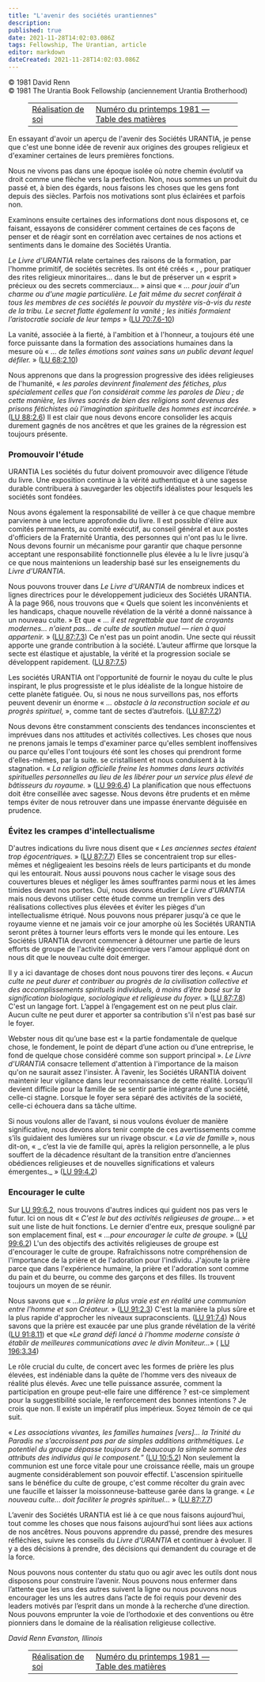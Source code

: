 ```yaml
---
title: "L'avenir des sociétés urantiennes"
description: 
published: true
date: 2021-11-28T14:02:03.086Z
tags: Fellowship, The Urantian, article
editor: markdown
dateCreated: 2021-11-28T14:02:03.086Z
---
```


<p class="v-card v-sheet theme--light grey lighten-3 px-2">© 1981 David Renn<br>© 1981 The Urantia Book Fellowship (anciennement Urantia Brotherhood)</p>
<figure class="table chapter-navigator">
  <table>
    <tbody>
      <tr>
        <td>
        <a href="/fr/article/Henry_Begemann/Self_realization">
          <span class="mdi mdi-arrow-left-drop-circle"></span><span class="pl-2">Réalisation de soi</span>
        </a>
        </td>
        <td>
        <a href="/fr/index/articles_the_urantian#numéro-du-printemps-1981">
          <span class="mdi mdi-book-open-variant"></span><span class="pl-2">Numéro du printemps 1981 — Table des matières</span>
        </a>
        </td>
        <td>
        </td>
      </tr>
    </tbody>
  </table>
</figure>



En essayant d'avoir un aperçu de l'avenir des Sociétés URANTIA, je pense que c'est une bonne idée de revenir aux origines des groupes religieux et d'examiner certaines de leurs premières fonctions.

Nous ne vivons pas dans une époque isolée où notre chemin évolutif va droit comme une flèche vers la perfection. Non, nous sommes un produit du passé et, à bien des égards, nous faisons les choses que les gens font depuis des siècles. Parfois nos motivations sont plus éclairées et parfois non.

Examinons ensuite certaines des informations dont nous disposons et, ce faisant, essayons de considérer comment certaines de ces façons de penser et de réagir sont en corrélation avec certaines de nos actions et sentiments dans le domaine des Sociétés Urantia.

_Le Livre d'URANTIA_ relate certaines des raisons de la formation, par l'homme primitif, de sociétés secrètes. Ils ont été créés « , , pour pratiquer des rites religieux minoritaires... dans le but de préserver un « esprit » précieux ou des secrets commerciaux... » ainsi que « _... pour jouir d'un charme ou d'une magie particulière. Le fait même du secret conférait à tous les membres de ces sociétés le pouvoir du mystère vis-à-vis du reste de la tribu. Le secret flatte également la vanité ; les initiés formaient l’aristocratie sociale de leur temps_ » ([LU 70:7.6-10](/fr/The_Urantia_Book/70#p7_6))

La vanité, associée à la fierté, à l'ambition et à l'honneur, a toujours été une force puissante dans la formation des associations humaines dans la mesure où « _... de telles émotions sont vaines sans un public devant lequel défiler._ » ([LU 68:2.10](/fr/The_Urantia_Book/68#p2_10))

Nous apprenons que dans la progression progressive des idées religieuses de l'humanité, « _les paroles devinrent finalement des fétiches, plus spécialement celles que l’on considérait comme les paroles de Dieu ; de cette manière, les livres sacrés de bien des religions sont devenus des prisons fétichistes où l’imagination spirituelle des hommes est incarcérée._ » ([LU 88:2.6](/fr/The_Urantia_Book/88#p2_6)) Il est clair que nous devons encore consolider les acquis durement gagnés de nos ancêtres et que les graines de la régression est toujours présente.

### Promouvoir l'étude

URANTIA Les sociétés du futur doivent promouvoir avec diligence l’étude du livre. Une exposition continue à la vérité authentique et à une sagesse durable contribuera à sauvegarder les objectifs idéalistes pour lesquels les sociétés sont fondées.

Nous avons également la responsabilité de veiller à ce que chaque membre parvienne à une lecture approfondie du livre. Il est possible d'élire aux comités permanents, au comité exécutif, au conseil général et aux postes d'officiers de la Fraternité Urantia, des personnes qui n'ont pas lu le livre. Nous devons fournir un mécanisme pour garantir que chaque personne acceptant une responsabilité fonctionnelle plus élevée a lu le livre jusqu'à ce que nous maintenions un leadership basé sur les enseignements du _Livre d'URANTIA_.

Nous pouvons trouver dans _Le Livre d'URANTIA_ de nombreux indices et lignes directrices pour le développement judicieux des Sociétés URANTIA. À la page 966, nous trouvons que « Quels que soient les inconvénients et les handicaps, chaque nouvelle révélation de la vérité a donné naissance à un nouveau culte. » Et que « _... il est regrettable que tant de croyants modernes... n'aient pas... de culte de soutien mutuel — rien à quoi appartenir._ » ([LU 87:7.3](/fr/The_Urantia_Book/87#p7_3)) Ce n'est pas un point anodin. Une secte qui réussit apporte une grande contribution à la société. L’auteur affirme que lorsque la secte est élastique et ajustable, la vérité et la progression sociale se développent rapidement. ([LU 87:7.5](/fr/The_Urantia_Book/87#p7_5))

Les sociétés URANTIA ont l'opportunité de fournir le noyau du culte le plus inspirant, le plus progressiste et le plus idéaliste de la longue histoire de cette planète fatiguée. Ou, si nous ne nous surveillons pas, nos efforts peuvent devenir un énorme « _... obstacle à la reconstruction sociale et au progrès spirituel,_ », comme tant de sectes d’autrefois. ([LU 87:7.2](/fr/The_Urantia_Book/87#p7_2))

Nous devons être constamment conscients des tendances inconscientes et imprévues dans nos attitudes et activités collectives. Les choses que nous ne prenons jamais le temps d'examiner parce qu'elles semblent inoffensives ou parce qu'elles l'ont toujours été sont les choses qui prendront forme d'elles-mêmes, par la suite. se cristallisent et nous conduisent à la stagnation. « _La religion officielle freine les hommes dans leurs activités spirituelles personnelles au lieu de les libérer pour un service plus élevé de bâtisseurs du royaume._ » ([LU 99:6.4](/fr/The_Urantia_Book/99#p6_4)) La planification que nous effectuons doit être conseillée avec sagesse. Nous devons être prudents et en même temps éviter de nous retrouver dans une impasse énervante déguisée en prudence.

### Évitez les crampes d'intellectualisme

D'autres indications du livre nous disent que « _Les anciennes sectes étaient trop égocentriques._ » ([LU 87:7.7](/fr/The_Urantia_Book/87#p7_7)) Elles se concentraient trop sur elles-mêmes et négligeaient les besoins réels de leurs participants et du monde qui les entourait. Nous aussi pouvons nous cacher le visage sous des couvertures bleues et négliger les âmes souffrantes parmi nous et les âmes timides devant nos portes. Oui, nous devons étudier _Le Livre d'URANTIA_ mais nous devons utiliser cette étude comme un tremplin vers des réalisations collectives plus élevées et éviter les pièges d'un intellectualisme étriqué. Nous pouvons nous préparer jusqu'à ce que le royaume vienne et ne jamais voir ce jour amorphe où les Sociétés URANTIA seront prêtes à tourner leurs efforts vers le monde qui les entoure. Les Sociétés URANTIA devront commencer à détourner une partie de leurs efforts de groupe de l'activité égocentrique vers l'amour appliqué dont on nous dit que le nouveau culte doit émerger.

Il y a ici davantage de choses dont nous pouvons tirer des leçons. « _Aucun culte ne peut durer et contribuer au progrès de la civilisation collective et des accomplissements spirituels individuels, à moins d’être basé sur la signification biologique, sociologique et religieuse du foyer._ » ([LU 87:7.8](/fr/The_Urantia_Book/87#p7_8)) C'est un langage fort. L’appel à l’engagement est on ne peut plus clair. Aucun culte ne peut durer et apporter sa contribution s'il n'est pas basé sur le foyer.

Webster nous dit qu’une base est « la partie fondamentale de quelque chose, le fondement, le point de départ d’une action ou d’une entreprise, le fond de quelque chose considéré comme son support principal ». _Le Livre d'URANTIA_ consacre tellement d'attention à l'importance de la maison qu'on ne saurait assez l'insister. À l’avenir, les Sociétés URANTIA doivent maintenir leur vigilance dans leur reconnaissance de cette réalité. Lorsqu’il devient difficile pour la famille de se sentir partie intégrante d’une société, celle-ci stagne. Lorsque le foyer sera séparé des activités de la société, celle-ci échouera dans sa tâche ultime.

Si nous voulons aller de l’avant, si nous voulons évoluer de manière significative, nous devons alors tenir compte de ces avertissements comme s’ils guidaient des lumières sur un rivage obscur. « _La vie de famille_ », nous dit-on, « _ c’est la vie de famille qui, après la religion personnelle, a le plus souffert de la décadence résultant de la transition entre d’anciennes obédiences religieuses et de nouvelles significations et valeurs émergentes._ » ([LU 99:4.2](/fr/The_Urantia_Book/99#p4_2))

### Encourager le culte

Sur [LU 99:6.2](/fr/The_Urantia_Book/99#p6_2), nous trouvons d'autres indices qui guident nos pas vers le futur. Ici on nous dit « _C'est le but des activités religieuses de groupe..._ » et suit une liste de huit fonctions. Le dernier d'entre eux, presque souligné par son emplacement final, est « _...pour encourager le culte de groupe._ » ([LU 99:6.2](/fr/The_Urantia_Book/99#p6_2)) L'un des objectifs des activités religieuses de groupe est d'encourager le culte de groupe. Rafraîchissons notre compréhension de l'importance de la prière et de l'adoration pour l'individu. J'ajoute la prière parce que dans l'expérience humaine, la prière et l'adoration sont comme du pain et du beurre, ou comme des garçons et des filles. Ils trouvent toujours un moyen de se réunir.

Nous savons que « _...la prière la plus vraie est en réalité une communion entre l'homme et son Créateur._ » ([LU 91:2.3](/fr/The_Urantia_Book/91#p2_3)) C'est la manière la plus sûre et la plus rapide d'approcher les niveaux supraconscients. ([LU 91:7.4](/fr/The_Urantia_Book/91#p7_4)) Nous savons que la prière est exaucée par une plus grande révélation de la vérité ([LU 91:8.11](/fr/The_Urantia_Book/91#p8_11)) et que «_Le grand défi lancé à l’homme moderne consiste à établir de meilleures communications avec le divin Moniteur..._» ( [LU 196:3.34](/fr/The_Urantia_Book/196#p3_34))

Le rôle crucial du culte, de concert avec les formes de prière les plus élevées, est indéniable dans la quête de l'homme vers des niveaux de réalité plus élevés. Avec une telle puissance assurée, comment la participation en groupe peut-elle faire une différence ? est-ce simplement pour la suggestibilité sociale, le renforcement des bonnes intentions ? Je crois que non. Il existe un impératif plus impérieux. Soyez témoin de ce qui suit.

« _Les associations vivantes, les familles humaines [vers]… la Trinité du Paradis ne s’accroissent pas par de simples additions arithmétiques. Le potentiel du groupe dépasse toujours de beaucoup la simple somme des attributs des individus qui le composent._” ([LU 10:5.2](/fr/The_Urantia_Book/10#p5_2)) Non seulement la communion est une force vitale pour une croissance réelle, mais un groupe augmente considérablement son pouvoir effectif. L'ascension spirituelle sans le bénéfice du culte de groupe, c'est comme récolter du grain avec une faucille et laisser la moissonneuse-batteuse garée dans la grange. « _Le nouveau culte... doit faciliter le progrès spirituel..._ » ([LU 87:7.7](/fr/The_Urantia_Book/87#p7_7))

L’avenir des Sociétés URANTIA est lié à ce que nous faisons aujourd’hui, tout comme les choses que nous faisons aujourd’hui sont liées aux actions de nos ancêtres. Nous pouvons apprendre du passé, prendre des mesures réfléchies, suivre les conseils du _Livre d'URANTIA_ et continuer à évoluer. Il y a des décisions à prendre, des décisions qui demandent du courage et de la force.

Nous pouvons nous contenter du statu quo ou agir avec les outils dont nous disposons pour construire l’avenir. Nous pouvons nous enfermer dans l’attente que les uns des autres suivent la ligne ou nous pouvons nous encourager les uns les autres dans l’acte de foi requis pour devenir des leaders motivés par l’esprit dans un monde à la recherche d’une direction. Nous pouvons emprunter la voie de l’orthodoxie et des conventions ou être pionniers dans le domaine de la réalisation religieuse collective.

_David Renn_
_Evanston, Illinois_



<figure class="table chapter-navigator">
  <table>
    <tbody>
      <tr>
        <td>
        <a href="/fr/article/Henry_Begemann/Self_realization">
          <span class="mdi mdi-arrow-left-drop-circle"></span><span class="pl-2">Réalisation de soi</span>
        </a>
        </td>
        <td>
        <a href="/fr/index/articles_the_urantian#numéro-du-printemps-1981">
          <span class="mdi mdi-book-open-variant"></span><span class="pl-2">Numéro du printemps 1981 — Table des matières</span>
        </a>
        </td>
        <td>
        </td>
      </tr>
    </tbody>
  </table>
</figure>

